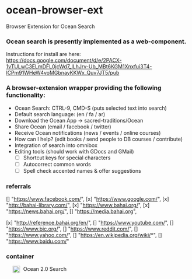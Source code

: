 # ocean-browser-ext
Browser Extension for Ocean Search


### Ocean search is presently implemented as a web-component.

Instructions for install are here:  https://docs.google.com/document/d/e/2PACX-1vTULwC3ELmDFL0jcWd7_lLhJrv-Ub_MBt6KGM1Xnxfui3T4-lCPm91WHeW4voMGbnayKKWx_Quv7JT5/pub

### A browser-extension wrapper providing the following functionality:

* Ocean Search: CTRL-9, CMD-S (puts selected text into search)
* Default search language: (en / fa / ar)
* Download the Ocean App -> sacred-traditions/Ocean
* Share Ocean (email / facebook / twitter)
* Receive Ocean notifications (news / events / online courses)
* How can I help? (edit books / send people to DB courses / contribute)
* Integration of search into omnibox
* Editing tools  (should work with GDocs and GMail)
  * [ ]  Shortcut keys for special characters
  * [  ] Autocorrect common words
  * [  ] Spell check accented names & offer suggestions

### referrals ###
[] "https://www.facebook.com/",
[x] "https://www.google.com/",
[x] "http://bahai-library.com/",
[x] "https://www.bahai.org/",
[x] "https://news.bahai.org/",
[] "https://media.bahai.org",

[x] "http://reference.bahai.org/en/",
[] "https://www.youtube.com/",
[] "https://www.bic.org/",
[] "https://www.reddit.com/",
[] "https://www.yahoo.com/",
[] "https://en.wikipedia.org/wiki/*",
[] "https://www.baidu.com/"

### container ###
<div class="" style="cursor: pointer; margin: 13px;">
  <img src="https://sacred-traditions.org/ocean_assets/images/ocean-logo.svg" style="width: 20px; vertical-align: middle; margin: 0px 5px;">
  <a class="">Ocean 2.0 Search</a>
</div>
